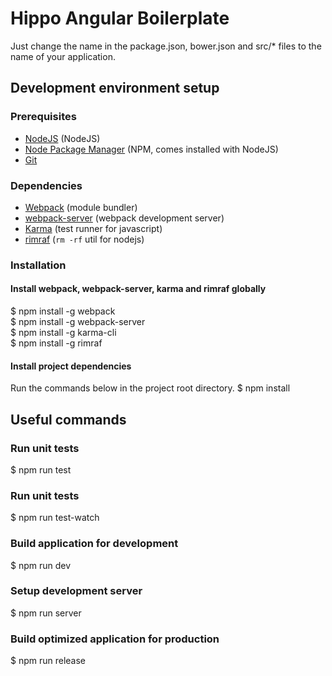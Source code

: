 # Hippo Angular Boilerplate
Just change the name in the package.json, bower.json and src/* files to the name of your application.

## Development environment setup
### Prerequisites
* [NodeJS](http://nodejs.org/) (NodeJS)
* [Node Package Manager](https://npmjs.org/) (NPM, comes installed with NodeJS)
* [Git](http://git-scm.com/)

### Dependencies
* [Webpack](http://webpack.github.io) (module bundler)
* [webpack-server](https://webpack.github.io/docs/webpack-dev-server.html) (webpack development server)
* [Karma](https://karma-runner.github.io) (test runner for javascript)
* [rimraf](https://github.com/isaacs/rimraf) (`rm -rf` util for nodejs)

### Installation
#### Install webpack, webpack-server, karma and rimraf globally
  $ npm install -g webpack  
  $ npm install -g webpack-server  
  $ npm install -g karma-cli  
  $ npm install -g rimraf  

#### Install project dependencies
Run the commands below in the project root directory.
  $ npm install

## Useful commands
### Run unit tests
  $ npm run test

### Run unit tests
  $ npm run test-watch

### Build application for development
  $ npm run dev

### Setup development server
  $ npm run server

### Build optimized application for production
  $ npm run release
